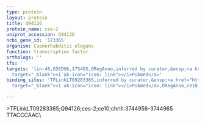 ```yaml
---
type: protein
layout: protein
title: Q94126
protein_name: ces-2
uniprot_accession: Q94126
ncbi_gene_id: '173365'
organism: Caenorhabditis elegans
function: transcription factor
orthologs: ''
tfs: ''
targets: 'lin-48,G5EDU6,175485,ORegAnno,inferred by curator,&ensp;<a href="https://www.ncbi.nlm.nih.gov/pubmed/?term=16310763%5Buid%5D+OR+26578589%5Buid%5D"
  target="_blank"><i uk-icon="icon: link"></i>Pubmed</a>'
binding_sites: 'TFLinkLT09283365,inferred by curator,&ensp;<a href="https://www.ncbi.nlm.nih.gov/pubmed/?term=16310763%5Buid%5D"
  target="_blank"><i uk-icon="icon: link"></i>Pubmed</a>,ORegAnno,ce10,chrIII,3744956,3744965,+'

---
```

\>TFLinkLT09283365;Q94126;ces-2;ce10;chrIII:3744956-3744965\TTACCCAAC\